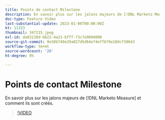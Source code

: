 ```yaml
---
title: Points de contact Milestone
description: En savoir plus sur les jalons majeurs de [!DNL Marketo Measure] et comment ils sont créés.
doc-type: Feature Video
last-substantial-update: 2023-01-06T00:00:00Z
kt: 11323
thumbnail: 347215.jpeg
exl-id: da03138d-bb22-4a21-bfff-73c7e9094000
source-git-commit: 9e38b740e29a827d5d64ef4e7fbf9e18dcf30643
workflow-type: tm+mt
source-wordcount: '26'
ht-degree: 0%

---
```


# Points de contact Milestone

En savoir plus sur les jalons majeurs de [!DNL Marketo Measure] et comment ils sont créés.

>[!VIDEO](https://video.tv.adobe.com/v/347215/?quality=12&learn=on)
